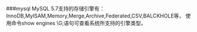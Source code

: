 ###mysql
     MySQL 5.7支持的存储引擎有：InnoDB,MyISAM,Memory,Merge,Archive,Federated,CSV,BALCKHOLE等，
使用命令show engines \G;语句可查看系统所支持的引擎类型。